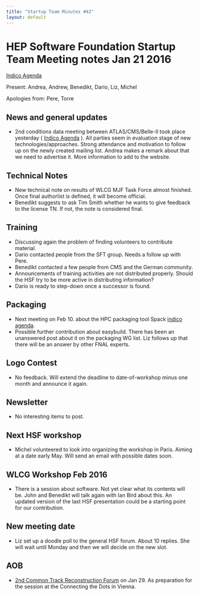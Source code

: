```yaml
---
title: "Startup Team Minutes #42"
layout: default
---
```


# HEP Software Foundation Startup Team Meeting notes Jan 21 2016

[Indico Agenda](https://indico.cern.ch/event/487072/)

Present: Andrea, Andrew, Benedikt, Dario, Liz, Michel

Apologies from: Pere, Torre

## News and general updates
- 2nd conditions data meeting between ATLAS/CMS/Belle-II took place yesterday
 ( [Indico Agenda](https://indico.cern.ch/event/483692/) ). All parties seem in
 evaluation stage of new technologies/approaches. Strong attendance and motivation
 to follow up on the newly created mailing list. Andrea makes a remark about
 that we need to advertise it. More information to add to the website.

## Technical Notes
- New technical note on results of WLCG MJF Task Force almost finished. Once
final authorlist is defined, it will become official.
- Benedikt suggests to ask Tim Smith whether he wants to give feedback to the
license TN. If not, the note is considered final.

## Training
- Discussing again the problem of finding volunteers to contribute material.
- Dario contacted people from the SFT group. Needs a follow up with Pere.
- Benedikt contacted a few people from CMS and the German community.
- Announcements of training activities are not distributed properly.
Should the HSF
try to be more active in distributing information?
- Dario is ready to step-down once a successor is found.

## Packaging
- Next meeting on Feb 10. about the HPC packaging tool Spack [indico agenda](https://indico.cern.ch/event/484006/).
- Possible further contribution about easybuild. There has been an unanswered
post about it on the packaging WG list. Liz follows up that there will be an answer by other FNAL experts.

## Logo Contest
- No feedback. Will extend the deadline to date-of-workshop minus one month and announce it again.

## Newsletter
- No interesting items to post.

## Next HSF workshop
- Michel volunteered to look into organizing the workshop in Paris. Aiming at a date early May. Will send an email with possible dates soon.

## WLCG Workshop Feb 2016
- There is a session about software. Not yet clear what its contents will be.
John and Benedikt will talk again with Ian Bird about this. An updated version of
the last HSF presentation could be a starting point for our contribution.

## New meeting date
- Liz set up a doodle poll to the general HSF forum. About 10 replies. She will wait until Monday and then we will decide on the new slot.

## AOB
- [2nd Common Track Reconstruction Forum](https://indico.cern.ch/event/486488/)
on Jan 29. As preparation for the session at the Connecting the Dots in Vienna.
